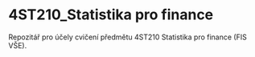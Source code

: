 # 4ST210_Statistika pro finance

Repozitář pro účely cvičení předmětu 4ST210 Statistika pro finance (FIS VŠE).
